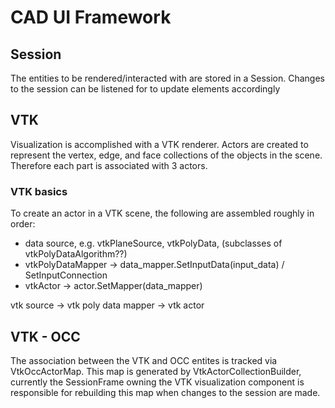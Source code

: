 # CAD UI Framework

## Session

The entities to be rendered/interacted with are stored in a Session. Changes to the session
can be listened for to update elements accordingly

## VTK

Visualization is accomplished with a VTK renderer. Actors are created to represent the
vertex, edge, and face collections of the objects in the scene. Therefore each part
is associated with 3 actors.

### VTK basics

To create an actor in a VTK scene, the following are assembled roughly in order:

- data source, e.g. vtkPlaneSource, vtkPolyData, (subclasses of vtkPolyDataAlgorithm??)
- vtkPolyDataMapper -> data_mapper.SetInputData(input_data) / SetInputConnection
- vtkActor -> actor.SetMapper(data_mapper)

vtk source -> vtk poly data mapper -> vtk actor


## VTK - OCC

The association between the VTK and OCC entites is tracked via VtkOccActorMap.
This map is generated by VtkActorCollectionBuilder, currently the SessionFrame
owning the VTK visualization component is responsible for rebuilding this map
when changes to the session are made.
